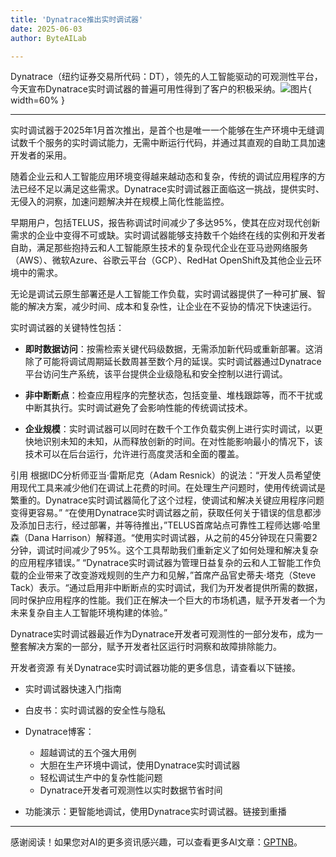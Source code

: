 ```yaml
---
title: 'Dynatrace推出实时调试器'
date: 2025-06-03
author: ByteAILab

---
```


Dynatrace（纽约证券交易所代码：DT），领先的人工智能驱动的可观测性平台，今天宣布Dynatrace实时调试器的普遍可用性得到了客户的积极采纳。![图片](https://ai-techpark.com/wp-content/uploads/Dynatrace-U.jpg){ width=60% }

---
实时调试器于2025年1月首次推出，是首个也是唯一一个能够在生产环境中无缝调试数千个服务的实时调试能力，无需中断运行代码，并通过其直观的自助工具加速开发者的采用。

随着企业云和人工智能应用环境变得越来越动态和复杂，传统的调试应用程序的方法已经不足以满足这些需求。Dynatrace实时调试器正面临这一挑战，提供实时、无侵入的洞察，加速问题解决并在规模上简化性能监控。

早期用户，包括TELUS，报告称调试时间减少了多达95%，使其在应对现代创新需求的企业中变得不可或缺。实时调试器能够支持数千个始终在线的实例和开发者自助，满足那些抱持云和人工智能原生技术的复杂现代企业在亚马逊网络服务（AWS）、微软Azure、谷歌云平台（GCP）、RedHat OpenShift及其他企业云环境中的需求。

无论是调试云原生部署还是人工智能工作负载，实时调试器提供了一种可扩展、智能的解决方案，减少时间、成本和复杂性，让企业在不妥协的情况下快速运行。

实时调试器的关键特性包括：

- **即时数据访问**：按需检索关键代码级数据，无需添加新代码或重新部署。这消除了可能将调试周期延长数周甚至数个月的延误。实时调试器通过Dynatrace平台访问生产系统，该平台提供企业级隐私和安全控制以进行调试。
  
- **非中断断点**：检查应用程序的完整状态，包括变量、堆栈跟踪等，而不干扰或中断其执行。实时调试避免了会影响性能的传统调试技术。
  
- **企业规模**：实时调试器可以同时在数千个工作负载实例上进行实时调试，以更快地识别未知的未知，从而释放创新的时间。在对性能影响最小的情况下，该技术可以在后台运行，允许进行高度灵活和全面的覆盖。

引用
根据IDC分析师亚当·雷斯尼克（Adam Resnick）的说法：“开发人员希望使用现代工具来减少他们在调试上花费的时间。在处理生产问题时，使用传统调试是繁重的。Dynatrace实时调试器简化了这个过程，使调试和解决关键应用程序问题变得更容易。”
“在使用Dynatrace实时调试器之前，获取任何关于错误的信息都涉及添加日志行，经过部署，并等待推出，”TELUS首席站点可靠性工程师达娜·哈里森（Dana Harrison）解释道。“使用实时调试器，从之前的45分钟现在只需要2分钟，调试时间减少了95%。这个工具帮助我们重新定义了如何处理和解决复杂的应用程序错误。”
“Dynatrace实时调试器为管理日益复杂的云和人工智能工作负载的企业带来了改变游戏规则的生产力和见解，”首席产品官史蒂夫·塔克（Steve Tack）表示。“通过启用非中断断点的实时调试，我们为开发者提供所需的数据，同时保护应用程序的性能。我们正在解决一个巨大的市场机遇，赋予开发者一个为未来复杂自主人工智能环境构建的体验。”

Dynatrace实时调试器最近作为Dynatrace开发者可观测性的一部分发布，成为一整套解决方案的一部分，赋予开发者社区运行时洞察和故障排除能力。

开发者资源
有关Dynatrace实时调试器功能的更多信息，请查看以下链接。

- 实时调试器快速入门指南
- 白皮书：实时调试器的安全性与隐私
- Dynatrace博客：
  - 超越调试的五个强大用例
  - 大胆在生产环境中调试，使用Dynatrace实时调试器
  - 轻松调试生产中的复杂性能问题
  - Dynatrace开发者可观测性以实时数据节省时间

- 功能演示：更智能地调试，使用Dynatrace实时调试器。链接到重播

---
感谢阅读！如果您对AI的更多资讯感兴趣，可以查看更多AI文章：[GPTNB](https://gptnb.com)。